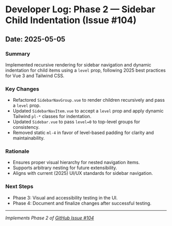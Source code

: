 # Developer Log: Phase 2 — Sidebar Child Indentation (Issue #104)

## Date: 2025-05-05

### Summary
Implemented recursive rendering for sidebar navigation and dynamic indentation for child items using a `level` prop, following 2025 best practices for Vue 3 and Tailwind CSS.

### Key Changes
- Refactored `SidebarNavGroup.vue` to render children recursively and pass a `level` prop.
- Updated `SidebarNavItem.vue` to accept a `level` prop and apply dynamic Tailwind `pl-*` classes for indentation.
- Updated `Sidebar.vue` to pass `level=0` to top-level groups for consistency.
- Removed static `ml-4` in favor of level-based padding for clarity and maintainability.

### Rationale
- Ensures proper visual hierarchy for nested navigation items.
- Supports arbitrary nesting for future extensibility.
- Aligns with current (2025) UI/UX standards for sidebar navigation.

### Next Steps
- Phase 3: Visual and accessibility testing in the UI.
- Phase 4: Document and finalize changes after successful testing.

---

_Implements Phase 2 of [GitHub Issue #104](https://github.com/ccieblogger/netraven/issues/104)_ 